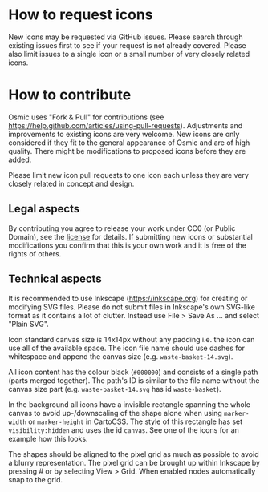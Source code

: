 # How to request icons
New icons may be requested via GitHub issues. Please search through existing issues first to see if your request is not already covered. Please also limit issues to a
single icon or a small number of very closely related icons.

# How to contribute

Osmic uses "Fork & Pull" for contributions (see https://help.github.com/articles/using-pull-requests). Adjustments and improvements to existing icons are very welcome. New icons are only considered if they fit to the general appearance of Osmic and are of high quality. There might be modifications to proposed icons before they are added.

Please limit new icon pull requests to one icon each unless they are very closely related in concept and design.

## Legal aspects

By contributing you agree to release your work under CC0 (or Public Domain), see the [license](https://github.com/nebulon42/osmic/blob/master/LICENSE.txt) for details.
If submitting new icons or substantial modifications you confirm that this is your own work and it is free of the rights of others.

## Technical aspects

It is recommended to use Inkscape (https://inkscape.org) for creating or modifying SVG files. Please do not submit files in Inkscape's own SVG-like format as it contains
a lot of clutter. Instead use File > Save As ... and select "Plain SVG".

Icon standard canvas size is 14x14px without any padding i.e. the icon can use all of the available space. The icon file name should use dashes for whitespace and append the canvas size (e.g. `waste-basket-14.svg`).

All icon content has the colour black (`#000000`) and consists of a single path (parts merged together). The path's ID is similar to the file name without the canvas size part (e.g. `waste-basket-14.svg` has id `waste-basket`).

In the background all icons have a invisible rectangle spanning the whole canvas to avoid up-/downscaling of the shape alone when using `marker-width` or `marker-height` in CartoCSS. The style of this rectangle has set `visibility:hidden` and uses the id `canvas`. See one of the icons for an example how this looks.

The shapes should be aligned to the pixel grid as much as possible to avoid a blurry representation. The pixel grid can be brought up within Inkscape by pressing # or by selecting View > Grid. When enabled nodes automatically snap to the grid.
